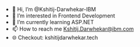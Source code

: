 - 👋 Hi, I’m @Kshitij-Darwhekar-IBM
- 👀 I’m interested in Frontend Development
- 🌱 I’m currently learning ASP.NET
- 📫 How to reach me Kshitij.Darwhekar@ibm.com
- 🌐 Checkout: kshitijdarwhekar.tech

<!---
Kshitij-Darwhekar-IBM/Kshitij-Darwhekar-IBM is a ✨ special ✨ repository because its `README.md` (this file) appears on your GitHub profile.
You can click the Preview link to take a look at your changes.
--->
